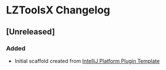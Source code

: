 <!-- Keep a Changelog guide -> https://keepachangelog.com -->

# LZToolsX Changelog

## [Unreleased]
### Added
- Initial scaffold created from [IntelliJ Platform Plugin Template](https://github.com/JetBrains/intellij-platform-plugin-template)
